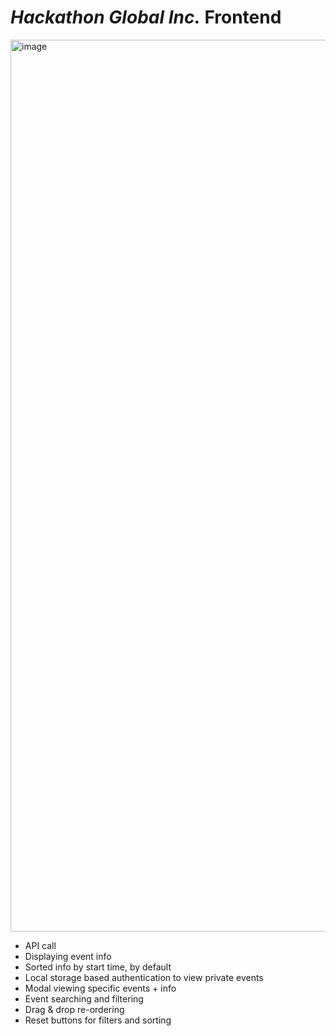 # *Hackathon Global Inc.* Frontend

<img width="1427" alt="image" src="https://github.com/ishaan1013/htn-frontend/assets/69771365/1902c705-3106-4847-91e6-8857ca2c905f">


- API call
- Displaying event info
- Sorted info by start time, by default
- Local storage based authentication to view private events
- Modal viewing specific events + info
- Event searching and filtering
- Drag & drop re-ordering
- Reset buttons for filters and sorting
